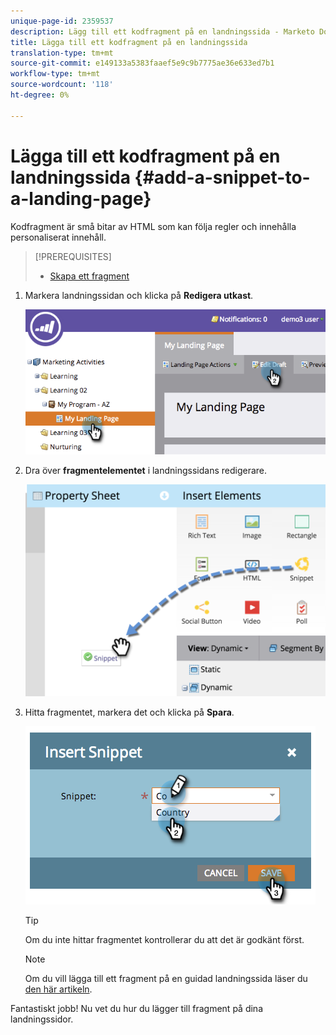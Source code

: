 ```yaml
---
unique-page-id: 2359537
description: Lägg till ett kodfragment på en landningssida - Marketo Docs - Produktdokumentation
title: Lägga till ett kodfragment på en landningssida
translation-type: tm+mt
source-git-commit: e149133a5383faaef5e9c9b7775ae36e633ed7b1
workflow-type: tm+mt
source-wordcount: '118'
ht-degree: 0%

---
```



# Lägga till ett kodfragment på en landningssida {#add-a-snippet-to-a-landing-page}

Kodfragment är små bitar av HTML som kan följa regler och innehålla personaliserat innehåll.

>[!PREREQUISITES]
>
>* [Skapa ett fragment](../../../../product-docs/personalization/segmentation-and-snippets/snippets/create-a-snippet.md)

>



1. Markera landningssidan och klicka på **Redigera utkast**.

   ![](assets/image2014-9-16-15-3a4-3a28.png)

1. Dra över **fragmentelementet** i landningssidans redigerare.

   ![](assets/image2015-5-21-12-3a46-3a34.png)

1. Hitta fragmentet, markera det och klicka på **Spara**.

   ![](assets/image2014-9-16-15-3a4-3a14.png)

   >[!TIP]
   >
   >Om du inte hittar fragmentet kontrollerar du att det är godkänt först.

   >[!NOTE]
   >
   >Om du vill lägga till ett fragment på en guidad landningssida läser du [den här artikeln](https://docs.marketo.com/display/public/DOCS/Create+a+Guided+Landing+Page+Template).

Fantastiskt jobb! Nu vet du hur du lägger till fragment på dina landningssidor.
